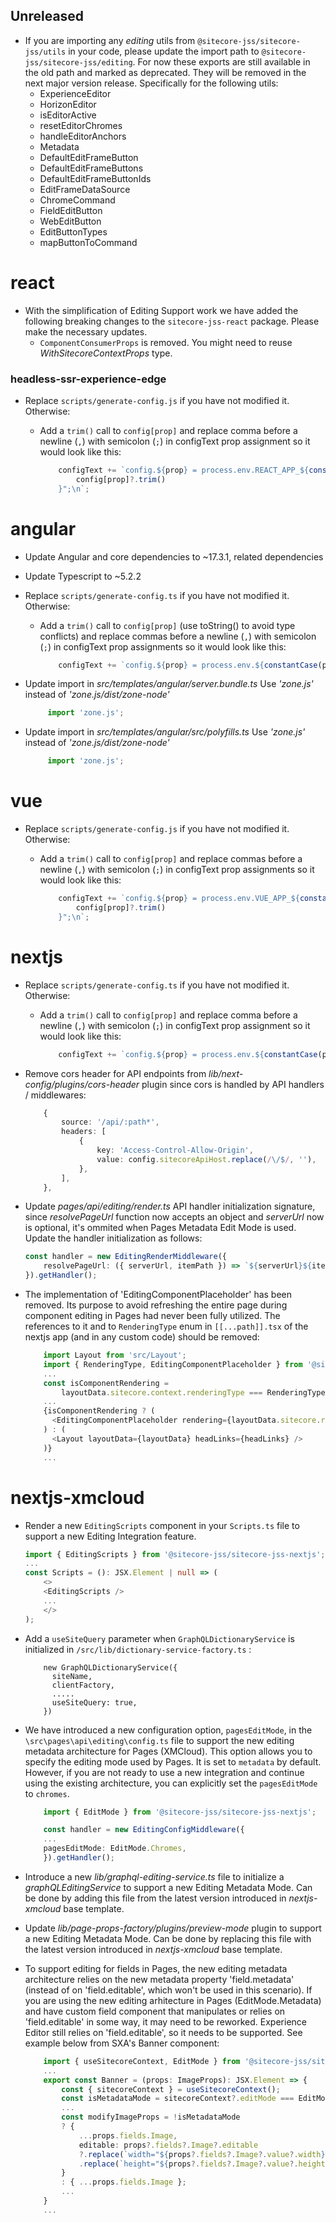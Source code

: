 ## Unreleased

* If you are importing any _editing_ utils from `@sitecore-jss/sitecore-jss/utils` in your code, please update the import path to `@sitecore-jss/sitecore-jss/editing`. For now these exports are still available in the old path and marked as deprecated. They will be removed in the next major version release. Specifically for the following utils:
  * ExperienceEditor
  * HorizonEditor
  * isEditorActive
  * resetEditorChromes
  * handleEditorAnchors
  * Metadata
  * DefaultEditFrameButton
  * DefaultEditFrameButtons
  * DefaultEditFrameButtonIds
  * EditFrameDataSource
  * ChromeCommand
  * FieldEditButton
  * WebEditButton
  * EditButtonTypes
  * mapButtonToCommand

# react

* With the simplification of Editing Support work we have added the following breaking changes to the `sitecore-jss-react` package. Please make the necessary updates.
  - `ComponentConsumerProps` is removed. You might need to reuse _WithSitecoreContextProps_ type.

### headless-ssr-experience-edge
* Replace `scripts/generate-config.js` if you have not modified it. Otherwise:
    * Add a `trim()` call to `config[prop]` and replace comma before a newline (`,`) with semicolon (`;`) in configText prop assignment so it would look like this:

        ```ts
            configText += `config.${prop} = process.env.REACT_APP_${constantCase(prop)} || "${
                config[prop]?.trim()
            }";\n`;
        ```

# angular

* Update Angular and core dependencies to ~17.3.1, related dependencies

* Update Typescript to ~5.2.2

* Replace `scripts/generate-config.ts` if you have not modified it. Otherwise:
    * Add a `trim()` call to `config[prop]` (use toString() to avoid type conflicts) and replace commas before a newline (`,`) with semicolon (`;`) in configText prop assignments so it would look like this:

        ```ts
            configText += `config.${prop} = process.env.${constantCase(prop)} || "${config[prop]?.toString().trim()}";\n`;
        ```

* Update import in _src/templates/angular/server.bundle.ts_
  Use _'zone.js'_ instead of _'zone.js/dist/zone-node'_

     ```ts
          import 'zone.js';
     ```
* Update import in _src/templates/angular/src/polyfills.ts_
  Use _'zone.js'_ instead of _'zone.js/dist/zone-node'_

     ```ts
          import 'zone.js';
     ```

# vue

* Replace `scripts/generate-config.js` if you have not modified it. Otherwise:
    *  Add a `trim()` call to `config[prop]` and replace commas before a newline (`,`) with semicolon (`;`) in configText prop assignments so it would look like this:

        ```ts
            configText += `config.${prop} = process.env.VUE_APP_${constantCase(prop)} || "${
                config[prop]?.trim()
            }";\n`;
        ```

# nextjs

* Replace `scripts/generate-config.ts` if you have not modified it. Otherwise:
    * Add a `trim()` call to `config[prop]` and replace comma before a newline (`,`) with semicolon (`;`) in configText prop assignment so it would look like this:

        ```ts
            configText += `config.${prop} = process.env.${constantCase(prop)} || '${config[prop]?.trim()}';\n`;
        ```

* Remove cors header for API endpoints from _lib/next-config/plugins/cors-header_ plugin since cors is handled by API handlers / middlewares:

    ```ts
        {
            source: '/api/:path*',
            headers: [
                {
                    key: 'Access-Control-Allow-Origin',
                    value: config.sitecoreApiHost.replace(/\/$/, ''),
                },
            ],
        },
    ```

* Update _pages/api/editing/render.ts_ API handler initialization signature, since _resolvePageUrl_ function now accepts an object and _serverUrl_ now is optional, it's ommited when Pages Metadata Edit Mode is used. Update the handler initialization as follows:

    ```ts
    const handler = new EditingRenderMiddleware({
        resolvePageUrl: ({ serverUrl, itemPath }) => `${serverUrl}${itemPath}`,
    }).getHandler();
    ```

* The implementation of 'EditingComponentPlaceholder' has been removed. Its purpose to avoid refreshing the entire page during component editing in Pages had never been fully utilized. The references to it and to `RenderingType` enum in `[[...path]].tsx` of the nextjs app (and in any custom code) should be removed: 

    ```ts
        import Layout from 'src/Layout';
        import { RenderingType, EditingComponentPlaceholder } from '@sitecore-jss/sitecore-jss-nextjs';
        ...
        const isComponentRendering =
            layoutData.sitecore.context.renderingType === RenderingType.Component;
        ...
        {isComponentRendering ? (
          <EditingComponentPlaceholder rendering={layoutData.sitecore.route} />
        ) : (
          <Layout layoutData={layoutData} headLinks={headLinks} />
        )}
        ...
    ```

# nextjs-xmcloud

* Render a new `EditingScripts` component in your `Scripts.ts` file to support a new Editing Integration feature.

    ```ts
    import { EditingScripts } from '@sitecore-jss/sitecore-jss-nextjs';
    ...
    const Scripts = (): JSX.Element | null => (
        <>
        <EditingScripts />
        ...
        </>
    );
    ```

* Add a `useSiteQuery` parameter when `GraphQLDictionaryService` is initialized in `/src/lib/dictionary-service-factory.ts` :
    ```
        new GraphQLDictionaryService({
          siteName,
          clientFactory,
          .....
          useSiteQuery: true,
        })

* We have introduced a new configuration option, `pagesEditMode`, in the `\src\pages\api\editing\config.ts` file to support the new editing metadata architecture for Pages (XMCloud). This option allows you to specify the editing mode used by Pages. It is set to `metadata` by default. However, if you are not ready to use a new integration and continue using the existing architecture, you can explicitly set the `pagesEditMode` to `chromes`.

    ```ts
        import { EditMode } from '@sitecore-jss/sitecore-jss-nextjs';

        const handler = new EditingConfigMiddleware({
        ...
        pagesEditMode: EditMode.Chromes,
        }).getHandler();
    ```

* Introduce a new _lib/graphql-editing-service.ts_ file to initialize a _graphQLEditingService_ to support a new Editing Metadata Mode. Can be done by adding this file from the latest version introduced in _nextjs-xmcloud_ base template.

* Update _lib/page-props-factory/plugins/preview-mode_ plugin to support a new Editing Metadata Mode. Can be done by replacing this file with the latest version introduced in _nextjs-xmcloud_ base template.

* To support editing for fields in Pages, the new editing metadata architecture relies on the new metadata property 'field.metadata' (instead of on 'field.editable', which won't be used in this scenario). If you are using the new editing arhitecture in Pages (EditMode.Metadata) and have custom field component that manipulates or relies on 'field.editable' in some way, it may need to be reworked. Experience Editor still relies on 'field.editable', so it needs to be supported. See example below from SXA's Banner component:

    ```ts
        import { useSitecoreContext, EditMode } from '@sitecore-jss/sitecore-jss-nextjs';
        ...
        export const Banner = (props: ImageProps): JSX.Element => {
            const { sitecoreContext } = useSitecoreContext();
            const isMetadataMode = sitecoreContext?.editMode === EditMode.Metadata;
            ...
            const modifyImageProps = !isMetadataMode
            ? {
                ...props.fields.Image,
                editable: props?.fields?.Image?.editable
                ?.replace(`width="${props?.fields?.Image?.value?.width}"`, 'width="100%"')
                .replace(`height="${props?.fields?.Image?.value?.height}"`, 'height="100%"'),
            }
            : { ...props.fields.Image };
            ...
        }
        ...
    ```
